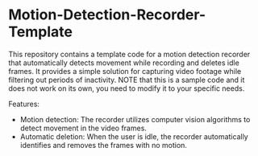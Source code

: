 # Motion-Detection-Recorder-Template
This repository contains a template code for a motion detection recorder that automatically detects movement while recording and deletes idle frames. It provides a simple solution for capturing video footage while filtering out periods of inactivity. NOTE that this is a sample code and it does not work on its own, you need to modify it to your specific needs.

Features:

 * Motion detection: The recorder utilizes computer vision algorithms to detect movement in the video frames.
 * Automatic deletion: When the user is idle, the recorder automatically identifies and removes the frames with no motion.
